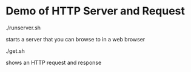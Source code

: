 # Demo of HTTP Server and Request

./runserver.sh

starts a server that you can browse to in a web browser

./get.sh

shows an HTTP request and response
